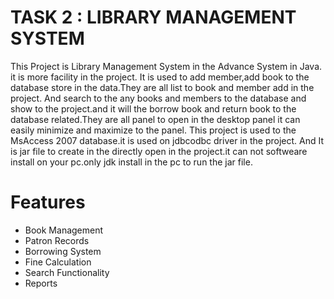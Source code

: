 # TASK 2 : LIBRARY MANAGEMENT SYSTEM
This Project is Library Management System in the Advance System in Java. it is more facility in the project.
It is used to add member,add book to the database store in the data.They are all list to book and member add in the project.
And search to the any books and members to the database and show to the project.and it will the borrow book and return book
to the database related.They are all panel to open in the desktop panel it can easily minimize and maximize to the panel.
This project is used to the MsAccess 2007 database.it is used on jdbcodbc driver in the project.
And It is jar file to create in the directly open in the project.it can not softweare install on your pc.only jdk install
in the pc to run the jar file.

# Features
- Book Management
- Patron Records
- Borrowing System
- Fine Calculation
- Search Functionality
- Reports

